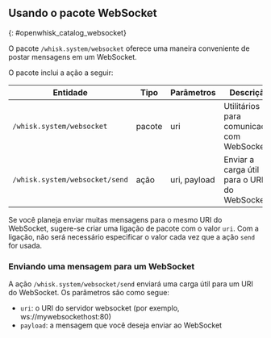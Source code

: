 ## Usando o pacote WebSocket
{: #openwhisk_catalog_websocket}

O pacote `/whisk.system/websocket` oferece uma maneira conveniente de postar mensagens em um WebSocket.

O pacote inclui a ação a seguir:

| Entidade | Tipo | Parâmetros | Descrição |
| --- | --- | --- | --- |
| `/whisk.system/websocket` | pacote | uri | Utilitários para comunicação com WebSockets |
| `/whisk.system/websocket/send` | ação | uri, payload | Enviar a carga útil para o URI do WebSocket |

Se você planeja enviar muitas mensagens para o mesmo URI do WebSocket, sugere-se criar uma ligação de pacote com o valor `uri`.  Com a ligação, não será necessário especificar o valor cada vez que a ação `send` for usada.

### Enviando uma mensagem para um WebSocket

A ação `/whisk.system/websocket/send` enviará uma carga útil para um URI do WebSocket. Os parâmetros são como segue:

- `uri`: o URI do servidor websocket (por exemplo, ws://mywebsockethost:80)
- `payload`: a mensagem que você deseja enviar ao WebSocket
